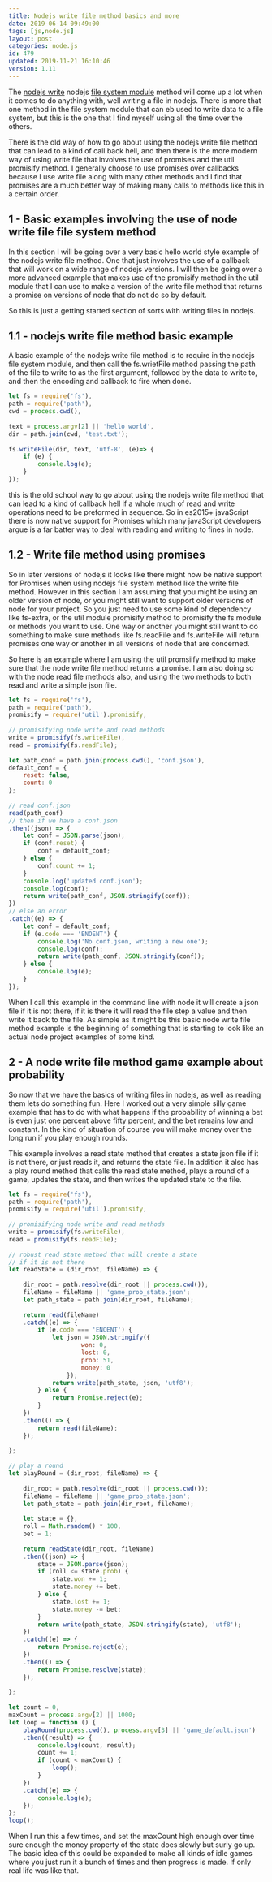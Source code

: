 ```yaml
---
title: Nodejs write file method basics and more
date: 2019-06-14 09:49:00
tags: [js,node.js]
layout: post
categories: node.js
id: 479
updated: 2019-11-21 16:10:46
version: 1.11
---
```


The [nodejs write](https://nodejs.org/api/fs.html#fs_fs_writefile_file_data_options_callback) nodejs [file system module](/2018/02/08/nodejs-filesystem/) method will come up a lot when it comes to do anything with, well writing a file in nodejs. There is more that one method in the file system module that can eb used to write data to a file system, but this is the one that I find myself using all the time over the others.
 
There is the old way of how to go about using the nodejs write file method that can lead to a kind of call back hell, and then there is the more modern way of using write file that involves the use of promises and the util promisify method. I generally choose to use promises over callbacks because I use write file along with many other methods and I find that promises are a much better way of making many calls to methods like this in a certain order.

<!-- more -->

## 1 - Basic examples involving the use of node write file file system method

In this section I will be going over a very basic hello world style example of the nodejs write file method. One that just involves the use of a callback that will work on a wide range of nodejs versions. I will then be going over a more advanced example that makes use of the promisify method in the util module that I can use to make a version of the write file method that returns a promise on versions of node that do not do so by default.

So this is just a getting started section of sorts with writing files in nodejs.

## 1.1 - nodejs write file method basic example

A basic example of the nodejs write file method is to require in the nodejs file system module, and then call the fs.wrietFile method passing the path of the file to write to as the first argument, followed by the data to write to, and then the encoding and callback to fire when done.

```js
let fs = require('fs'),
path = require('path'),
cwd = process.cwd(),
 
text = process.argv[2] || 'hello world',
dir = path.join(cwd, 'test.txt');
 
fs.writeFile(dir, text, 'utf-8', (e)=> {
    if (e) {
        console.log(e);
    }
});
```

this is the old school way to go about using the nodejs write file method that can lead to a kind of callback hell if a whole much of read and write operations need to be preformed in sequence. So in es2015+ javaScript there is now native support for Promises which many javaScript developers argue is a far batter way to deal with reading and writing to fines in node.

## 1.2 - Write file method using promises

So in later versions of nodejs it looks like there might now be native support for Promises when using nodejs file system method like the write file method. However in this section I am assuming that you might be using an older version of node, or you might still want to support older versions of node for your project. So you just need to use some kind of dependency like fs-extra, or the util module promisify method to promisify the fs module or methods you want to use. One way or another you might still want to do something to make sure methods like fs.readFile and fs.writeFile will return promises one way or another in all versions of node that are concerned.

So here is an example where I am using the util promsiify method to make sure that the node write file method returns a promise. I am also doing so with the node read file methods also, and using the two methods to both read and write a simple json file.

```js
let fs = require('fs'),
path = require('path'),
promisify = require('util').promisify,
 
// promisifying node write and read methods
write = promisify(fs.writeFile),
read = promisify(fs.readFile);
 
let path_conf = path.join(process.cwd(), 'conf.json'),
default_conf = {
    reset: false,
    count: 0
};
 
// read conf.json
read(path_conf)
// then if we have a conf.json
.then((json) => {
    let conf = JSON.parse(json);
    if (conf.reset) {
        conf = default_conf;
    } else {
        conf.count += 1;
    }
    console.log('updated conf.json');
    console.log(conf);
    return write(path_conf, JSON.stringify(conf));
})
// else an error
.catch((e) => {
    let conf = default_conf;
    if (e.code === 'ENOENT') {
        console.log('No conf.json, writing a new one');
        console.log(conf);
        return write(path_conf, JSON.stringify(conf));
    } else {
        console.log(e);
    }
});
```

When I call this example in the command line with node it will create a json file if it is not there, if it is there it will read the file step a value and then write it back to the file. As simple as it might be this basic node write file method example is the beginning of something that is starting to look like an actual node project examples of some kind.

## 2 - A node write file method game example about probability

So now that we have the basics of writing files in nodejs, as well as reading them lets do something fun. Here I worked out a very simple silly game example that has to do with what happens if the probability of winning a bet is even just one percent above fifty percent, and the bet remains low and constant. In the kind of situation of course you will make money over the long run if you play enough rounds.

This example involves a read state method that creates a state json file if it is not there, or just reads it, and returns the state file. In addition it also has a play round method that calls the read state method, plays a round of a game, updates the state, and then writes the updated state to the file.

```js
let fs = require('fs'),
path = require('path'),
promisify = require('util').promisify,
 
// promisifying node write and read methods
write = promisify(fs.writeFile),
read = promisify(fs.readFile);
 
// robust read state method that will create a state
// if it is not there
let readState = (dir_root, fileName) => {
 
    dir_root = path.resolve(dir_root || process.cwd());
    fileName = fileName || 'game_prob_state.json';
    let path_state = path.join(dir_root, fileName);
 
    return read(fileName)
    .catch((e) => {
        if (e.code === 'ENOENT') {
            let json = JSON.stringify({
                    won: 0,
                    lost: 0,
                    prob: 51,
                    money: 0
                });
            return write(path_state, json, 'utf8');
        } else {
            return Promise.reject(e);
        }
    })
    .then(() => {
        return read(fileName);
    });
 
};
 
// play a round
let playRound = (dir_root, fileName) => {
 
    dir_root = path.resolve(dir_root || process.cwd());
    fileName = fileName || 'game_prob_state.json';
    let path_state = path.join(dir_root, fileName);
 
    let state = {},
    roll = Math.random() * 100,
    bet = 1;
 
    return readState(dir_root, fileName)
    .then((json) => {
        state = JSON.parse(json);
        if (roll <= state.prob) {
            state.won += 1;
            state.money += bet;
        } else {
            state.lost += 1;
            state.money -= bet;
        }
        return write(path_state, JSON.stringify(state), 'utf8');
    })
    .catch((e) => {
        return Promise.reject(e);
    })
    .then(() => {
        return Promise.resolve(state);
    });
 
};
 
let count = 0,
maxCount = process.argv[2] || 1000;
let loop = function () {
    playRound(process.cwd(), process.argv[3] || 'game_default.json')
    .then((result) => {
        console.log(count, result);
        count += 1;
        if (count < maxCount) {
            loop();
        }
    })
    .catch((e) => {
        console.log(e);
    });
};
loop();
```

When I run this a few times, and set the maxCount high enough over time sure enough the money property of the state does slowly but surly go up. The basic idea of this could be expanded to make all kinds of idle games where you just run it a  bunch of times and then progress is made. If only real life was like that.